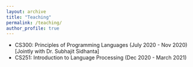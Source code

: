 ```yaml
---
layout: archive
title: "Teaching"
permalink: /teaching/
author_profile: true
---
```


* CS300: Principles of Programming Languages (July 2020 - Nov 2020) [Jointly with Dr. Subhajit Sidhanta]
* CS251: Introduction to Language Processing (Dec 2020 - March 2021) 


